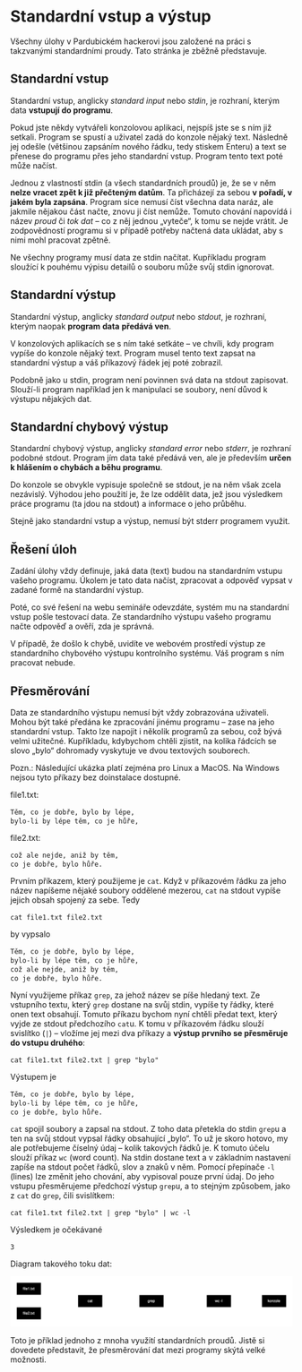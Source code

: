 # Standardní vstup a výstup

Všechny úlohy v Pardubickém hackerovi jsou založené na práci s takzvanými standardními proudy. Tato stránka je zběžně představuje.

## Standardní vstup

Standardní vstup, anglicky *standard input* nebo *stdin*, je rozhraní, kterým data **vstupují do programu**.

Pokud jste někdy vytvářeli konzolovou aplikaci, nejspíš jste se s ním již setkali. Program se spustí a uživatel zadá do konzole nějaký text. Následně jej odešle (většinou zapsáním nového řádku, tedy stiskem Enteru) a text se přenese do programu přes jeho standardní vstup. Program tento text poté může načíst.

Jednou z vlastností stdin (a všech standardních proudů) je, že se v něm **nelze vracet zpět k již přečteným datům**. Ta přicházejí za sebou **v pořadí, v jakém byla zapsána**. Program sice nemusí číst všechna data naráz, ale jakmile nějakou část načte, znovu ji číst nemůže. Tomuto chování napovídá i název *proud* či *tok dat* – co z něj jednou „vyteče“, k tomu se nejde vrátit. Je zodpovědností programu si v případě potřeby načtená data ukládat, aby s nimi mohl pracovat zpětně.

Ne všechny programy musí data ze stdin načítat. Kupříkladu program sloužící k pouhému výpisu detailů o souboru může svůj stdin ignorovat.

## Standardní výstup

Standardní výstup, anglicky *standard output* nebo *stdout*, je rozhraní, kterým naopak **program** **data** **předává ven**.

V konzolových aplikacích se s ním také setkáte – ve chvíli, kdy program vypíše do konzole nějaký text. Program musel tento text zapsat na standardní výstup a váš příkazový řádek jej poté zobrazil.

Podobně jako u stdin, program není povinnen svá data na stdout zapisovat. Slouží-li program například jen k manipulaci se soubory, není důvod k výstupu nějakých dat.

## Standardní chybový výstup

Standardní chybový výstup, anglicky *standard error* nebo *stderr*, je rozhraní podobné stdout. Program jím data také předává ven, ale je především **určen k hlášením o chybách a běhu programu**.

Do konzole se obvykle vypisuje společně se stdout, je na něm však zcela nezávislý. Výhodou jeho použití je, že lze oddělit data, jež jsou výsledkem práce programu (ta jdou na stdout) a informace o jeho průběhu.

Stejně jako standardní vstup a výstup, nemusí být stderr programem využit.

## Řešení úloh

Zadání úlohy vždy definuje, jaká data (text) budou na standardním vstupu vašeho programu. Úkolem je tato data načíst, zpracovat a odpověď vypsat v zadané formě na standardní výstup.

Poté, co své řešení na webu semináře odevzdáte, systém mu na standardní vstup pošle testovací data. Ze standardního výstupu vašeho programu načte odpověď a ověří, zda je správná.

V případě, že došlo k chybě, uvidíte ve webovém prostředí výstup ze standardního chybového výstupu kontrolního systému. Váš program s ním pracovat nebude.

## Přesměrování

Data ze standardního výstupu nemusí být vždy zobrazována uživateli. Mohou být také předána ke zpracování jinému programu – zase na jeho standardní vstup. Takto lze napojit i několik programů za sebou, což bývá velmi užitečné. Kupříkladu, kdybychom chtěli zjistit, na kolika řádcích se slovo „bylo“ dohromady vyskytuje ve dvou textových souborech.

Pozn.: Následující ukázka platí zejména pro Linux a MacOS. Na Windows nejsou tyto příkazy bez doinstalace dostupné.

file1.txt:

```
Těm, co je dobře, bylo by lépe,
bylo-li by lépe těm, co je hůře,
```

file2.txt:

```
což ale nejde, aniž by těm,
co je dobře, bylo hůře.
```

Prvním příkazem, který použijeme je `cat`. Když v příkazovém řádku za jeho název napíšeme nějaké soubory oddělené mezerou, `cat` na stdout vypíše jejich obsah spojený za sebe. Tedy

```
cat file1.txt file2.txt
```

by vypsalo

```
Těm, co je dobře, bylo by lépe,
bylo-li by lépe těm, co je hůře,
což ale nejde, aniž by těm,
co je dobře, bylo hůře.
```

Nyní využijeme příkaz `grep`, za jehož název se píše hledaný text. Ze vstupního textu, který `grep` dostane na svůj stdin, vypíše ty řádky, které onen text obsahují. Tomuto příkazu bychom nyní chtěli předat text, který vyjde ze stdout předchozího `cat`u. K tomu v příkazovém řádku slouží svislítko (`|`) – vložíme jej mezi dva příkazy a **výstup prvního se přesměruje do vstupu druhého**:

```
cat file1.txt file2.txt | grep "bylo"
```

Výstupem je

```
Těm, co je dobře, bylo by lépe,
bylo-li by lépe těm, co je hůře,
co je dobře, bylo hůře.
```

`cat` spojil soubory a zapsal na stdout. Z toho data přetekla do stdin `grep`u a ten na svůj stdout vypsal řádky obsahující „bylo“. To už je skoro hotovo, my ale potřebujeme číselný údaj – kolik takových řádků je. K tomuto účelu slouží příkaz `wc` (word count). Na stdin dostane text a v základním nastavení zapíše na stdout počet řádků, slov a znaků v něm. Pomocí přepínače `-l` (lines) lze změnit jeho chování, aby vypisoval pouze první údaj. Do jeho vstupu přesměrujeme předchozí výstup `grep`u, a to stejným způsobem, jako z `cat` do `grep`, čili svislítkem:

```
cat file1.txt file2.txt | grep "bylo" | wc -l
```

Výsledkem je očekávané

```
3
```

Diagram takového toku dat:

![diagram datového toku mezi příkazy](diagram.svg)

Toto je příklad jednoho z mnoha využití standardních proudů. Jistě si dovedete představit, že přesměrování dat mezi programy skýtá velké možnosti.
